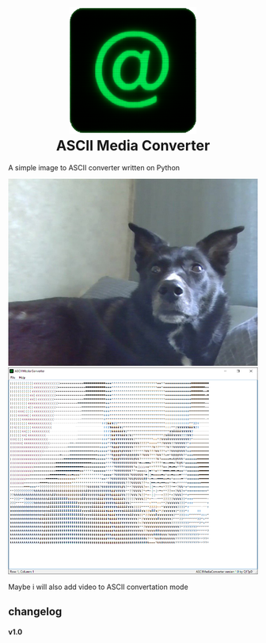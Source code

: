 <h1 align="center">
  <br>
  <img src="_internal/img/icon.png" height="256" width="256">
  <br>
  ASCII Media Converter
  <br>
</h1>


A simple image to ASCII converter written on Python
<p align="center">
  <img src="_internal/img/oli1.png">
  <img src="_internal/img/convertationResult.png">
</p>
Maybe i will also add video to ASCII convertation mode

## changelog
#### v1.0